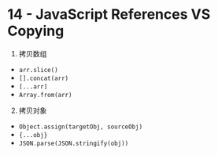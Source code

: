 # 14 - JavaScript References VS Copying

1. 拷贝数组

- `arr.slice()`
- `[].concat(arr)`
- `[...arr]`
- `Array.from(arr)`

2. 拷贝对象

- `Object.assign(targetObj, sourceObj)`
- `{...obj}`
- `JSON.parse(JSON.stringify(obj))`